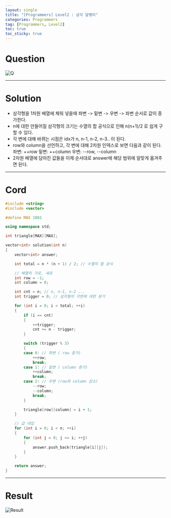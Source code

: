 ```yaml
---
layout: single
title: "[Programmers] Level2 : 삼각 달팽이"
categories: Programmers
tag: [Programmers, Level2]
toc: true
toc_sticky: true
---
```


# Question
![Q](https://user-images.githubusercontent.com/97664446/200636540-42950ff1-b602-4a6f-a535-9b3dab1bbf77.PNG)

***

# Solution
- 삼각형을 1차원 배열에 채워 넣을때 좌변 -> 밑변 -> 우변 -> 좌변 순서로 값이 증가한다.
- n에 대한 만들어질 삼각형의 크기는 수열의 합 공식으로 인해 n(n+1)/2 로 쉽게 구할 수 있다.
- 각 변에 대해 바뀌는 시점은 idx가 n, n-1, n-2, n-3.. 이 된다.
- row와 column을 선언하고, 각 변에 대해 2차원 인덱스로 보면 다음과 같이 된다.
 좌변: ++row
 밑변: ++column
 우변: --row, --column
- 2차원 배열에 담아진 값들을 이제 순서대로 answer에 해당 범위에 알맞게 옮겨주면 된다.

***

# Cord
```c++
#include <string>
#include <vector>

#define MAX 1001

using namespace std;

int triangle[MAX][MAX];

vector<int> solution(int n)
{
    vector<int> answer;

    int total = n * (n + 1) / 2; // 수열의 합 공식

    // 배열의 가로, 세로
    int row = -1;
    int column = 0;

    int cnt = n; // n, n-1, n-2 ...
    int trigger = 0; // 삼각형의 각변에 대한 분기

    for (int i = 0; i < total; ++i)
    {
        if (i == cnt)
        {
            ++trigger;
            cnt += n - trigger;
        }

        switch (trigger % 3)
        {
        case 0: // 좌변 ( row 증가)
            ++row;
            break;
        case 1: // 밑변 ( column 증가)
            ++column;
            break;
        case 2: // 우변 (row와 column 감소)
            --row;
            --column;
            break;
        }

        triangle[row][column] = i + 1;
    }

    // 값 대입
    for (int i = 0; i < n; ++i)
    {
        for (int j = 0; j <= i; ++j)
        {
            answer.push_back(triangle[i][j]);
        }
    }

    return answer;
}
```

***

# Result
![Result](https://user-images.githubusercontent.com/97664446/200636545-aa62600f-7b6e-44a7-b831-b150d099e073.PNG)